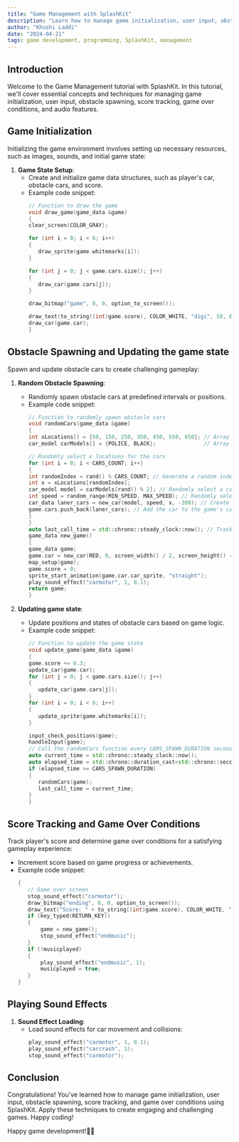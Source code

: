 ```yaml
---
title: "Game Management with SplashKit"
description: "Learn how to manage game initialization, user input, obstacle spawning, score tracking, and game over conditions using SplashKit."
author: "Khushi Laddi"
date: "2024-04-21"
tags: game development, programming, SplashKit, management
---
```


## Introduction

Welcome to the Game Management tutorial with SplashKit. In this tutorial, we'll cover essential concepts and techniques for managing game initialization, user input, obstacle spawning, score tracking, game over conditions, and audio features.

## Game Initialization

Initializing the game environment involves setting up necessary resources, such as images, sounds, and initial game state:

1. **Game State Setup**:
   - Create and initialize game data structures, such as player's car, obstacle cars, and score.
   - Example code snippet:
     ```cpp
     // Function to draw the game
     void draw_game(game_data &game)
     {
     clear_screen(COLOR_GRAY);

     for (int i = 0; i < 6; i++)
     {
        draw_sprite(game.whitemarks[i]);
     }

     for (int j = 0; j < game.cars.size(); j++)
     {
        draw_car(game.cars[j]);
     }

     draw_bitmap("game", 0, 0, option_to_screen());

     draw_text(to_string((int)game.score), COLOR_WHITE, "digi", 50, 650, 10, option_to_screen());
     draw_car(game.car);
     }
     ```


## Obstacle Spawning and Updating the game state

Spawn and update obstacle cars to create challenging gameplay:

1. **Random Obstacle Spawning**:
   - Randomly spawn obstacle cars at predefined intervals or positions.
   - Example code snippet:
     ```cpp
     // Function to randomly spawn obstacle cars
     void randomCars(game_data &game)
     {
     int xLocations[] = {50, 150, 250, 350, 450, 550, 650}; // Array to store the x locations
     car_model carModels[] = {POLICE, BLACK};               // Array of car models

     // Randomly select x locations for the cars
     for (int i = 0; i < CARS_COUNT; i++)
     {
     int randomIndex = rand() % CARS_COUNT; // Generate a random index between 0 and 6
     int x = xLocations[randomIndex];
     car_model model = carModels[rand() % 2]; // Randomly select a car model
     int speed = random_range(MIN_SPEED, MAX_SPEED); // Randomly select a speed
     car_data laner_cars = new_car(model, speed, x, -300); // Create a car sprite at the selected x location
     game.cars.push_back(laner_cars); // Add the car to the game's car vector
     }
     }
     auto last_call_time = std::chrono::steady_clock::now(); // Track the last time the function was called
     game_data new_game()
     {
     game_data game;
     game.car = new_car(RED, 0, screen_width() / 2, screen_height() - 200);
     map_setup(game);
     game.score = 0;
     sprite_start_animation(game.car.car_sprite, "straight");
     play_sound_effect("carmotor", 1, 0.1);
     return game;
     }
     ```

2. **Updating game state**:
   - Update positions and states of obstacle cars based on game logic.
   - Example code snippet:
     ```cpp
     // Function to update the game state
     void update_game(game_data &game)
     {
     game.score += 0.3;
     update_car(game.car);
     for (int j = 0; j < game.cars.size(); j++)
     {
        update_car(game.cars[j]);
     }
     for (int i = 0; i < 6; i++)
     {
        update_sprite(game.whitemarks[i]);
     }

     input_check_positions(game);
     handleInput(game);
     // Call the randomCars function every CARS_SPAWN_DURATION seconds
     auto current_time = std::chrono::steady_clock::now();
     auto elapsed_time = std::chrono::duration_cast<std::chrono::seconds>(current_time - last_call_time).count();
     if (elapsed_time >= CARS_SPAWN_DURATION)
     {
        randomCars(game);
        last_call_time = current_time;
     }
     }
     ```

## Score Tracking and Game Over Conditions

Track player's score and determine game over conditions for a satisfying gameplay experience:

   - Increment score based on game progress or achievements.
   - Example code snippet:
     ```cpp
     {
        // Game over screen
        stop_sound_effect("carmotor");
        draw_bitmap("ending", 0, 0, option_to_screen());
        draw_text("Score: " + to_string((int)game.score), COLOR_WHITE, "digi", 70, 100, 400, option_to_screen());
        if (key_typed(RETURN_KEY))
        {
            game = new_game();
            stop_sound_effect("endmusic");
        }
        if (!musicplayed)
        {
            play_sound_effect("endmusic", 1);
            musicplayed = true;
        }
     }
     ```


## Playing Sound Effects

1. **Sound Effect Loading**:
   - Load sound effects for car movement and collisions:
     ```cpp
     play_sound_effect("carmotor", 1, 0.1);
     play_sound_effect("carcrash", 1);
     stop_sound_effect("carmotor");
     ```

## Conclusion

Congratulations! You've learned how to manage game initialization, user input, obstacle spawning, score tracking, and game over conditions using SplashKit. Apply these techniques to create engaging and challenging games. Happy coding!
 

Happy game development!🚗💨
